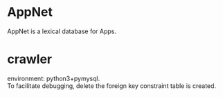 # AppNet
AppNet is a lexical database for Apps.
# crawler
environment: python3+pymysql.  
To facilitate debugging, delete the foreign key constraint table is created.
